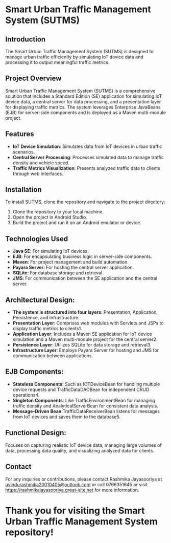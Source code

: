 # Smart Urban Traffic Management System (SUTMS)

## Introduction
The Smart Urban Traffic Management System (SUTMS) is designed to manage urban traffic efficiently by simulating IoT device data and processing it to output meaningful traffic metrics.

## Project Overview
Smart Urban Traffic Management System (SUTMS) is a comprehensive solution that includes a Standard Edition (SE) application for simulating IoT device data, a central server for data processing, and a presentation layer for displaying traffic metrics. The system leverages Enterprise JavaBeans (EJB) for server-side components and is deployed as a Maven multi-module project.

## Features
- **IoT Device Simulation**: Simulates data from IoT devices in urban traffic scenarios.
- **Central Server Processing**: Processes simulated data to manage traffic density and vehicle speed.
- **Traffic Metrics Visualization**: Presents analyzed traffic data to clients through web interfaces.

## Installation
To install SUTMS, clone the repository and navigate to the project directory:
1. Clone the repository to your local machine.
2. Open the project in Android Studio.
3. Build the project and run it on an Android emulator or device.

## Technologies Used
- **Java SE**: For simulating IoT devices.
- **EJB**: For encapsulating business logic in server-side components.
- **Maven**: For project management and build automation.
- **Payara Server**: For hosting the central server application.
- **SQLite**: For database storage and retrieval.
- **JMS**: For communication between the SE application and the central server.

## Architectural Design:

- **The system is structured into four layers**: Presentation, Application, Persistence, and Infrastructure.
- **Presentation Layer**: Comprises web modules with Servlets and JSPs to display traffic metrics to clients1.
- **Application Layer**: Includes a Maven SE application for IoT device simulation and a Maven multi-module project for the central server2.
- **Persistence Layer**: Utilizes SQLite for data storage and retrieval3.
- **Infrastructure Layer**: Employs Payara Server for hosting and JMS for communication between applications.

## EJB Components:
- **Stateless Components**: Such as IOTDeviceBean for handling multiple device requests and TrafficDataDAOBean for independent CRUD operations4.
- **Singleton Components**: Like TrafficEnvironmentBean for managing traffic density and AnalyticalServerBean for consistent data analysis.
- **Message-Driven Bean**:TrafficDataReceiverBean listens for messages from IoT devices and saves them to the database5.

## Functional Design:
Focuses on capturing realistic IoT device data, managing large volumes of data, processing data quality, and visualizing analyzed data for clients.

## Contact
For any inquiries or contributions, please contact Rashmika Jayasooriya at uvindurashmika20010405@outlook.com or call 0766351645 or visit https://rashmikajayasooriya.great-site.net for more information.


# Thank you for visiting the Smart Urban Traffic Management System repository!